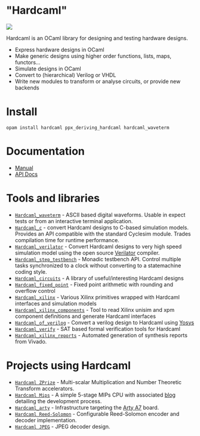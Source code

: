 "Hardcaml"
==========

![](docs/hardcaml.png)

Hardcaml is an OCaml library for designing and testing hardware designs.

* Express hardware designs in OCaml
* Make generic designs using higher order functions, lists, maps, functors...
* Simulate designs in OCaml
* Convert to (hierarchical) Verilog or VHDL
* Write new modules to transform or analyse circuits, or provide new backends

# Install

```
opam install hardcaml ppx_deriving_hardcaml hardcaml_waveterm 
```

# Documentation

* [Manual](https://github.com/janestreet/hardcaml/blob/master/docs/index.md)
* [API Docs](https://v3.ocaml.org/p/hardcaml/v0.15.0/doc/Hardcaml/index.html)

# Tools and libraries

* [`Hardcaml_waveterm`](https://github.com/janestreet/hardcaml_waveterm) -
  ASCII based digital waveforms. Usable in expect tests or from an
  interactive terminal application.
* [`Hardcaml_c`](https://github.com/janestreet/hardcaml_c) - convert
  Hardcaml designs to C-based simulation models. Provides an API
  compatible with the standard Cyclesim module. Trades compilation
  time for runtime performance.
* [`Hardcaml_verilator`](https://github.com/janestreet/hardcaml_verilator) -
  Convert Hardcaml designs to very high speed simulation model using
  the open source [Verilator](https://www.veripool.org/verilator/) compiler.
* [`Hardcaml_step_testbench`](https://github.com/janestreet/hardcaml_step_testbench) -
  Monadic testbench API. Control multiple tasks synchronized to a
  clock without converting to a statemachine coding style.
* [`Hardcaml_circuits`](https://github.com/janestreet/hardcaml_circuits) -
  A library of useful/interesting Hardcaml designs
* [`Hardcaml_fixed_point`](https://github.com/janestreet/hardcaml_fixed_point) -
  Fixed point arithmetic with rounding and overflow control
* [`Hardcaml_xilinx`](https://github.com/janestreet/hardcaml_xilinx) -
   Various Xilinx primitives wrapped with Hardcaml interfaces and
   simulation models
* [`Hardcaml_xilinx_components`](https://github.com/janestreet/hardcaml_xilinx_components) -
  Tool to read Xilinx unisim and xpm component definitions and
  generate Hardcaml interfaces
* [`Hardcaml_of_verilog`](https://github.com/janestreet/hardcaml_of_verilog) -
  Convert a verilog design to Hardcaml using [Yosys](https://yosyshq.net/yosys/)
* [`Hardcaml_verify`](https://github.com/janestreet/hardcaml_verify) -
  SAT based formal verification tools for Hardcaml
* [`Hardcaml_xilinx_reports`](https://github.com/janestreet/hardcaml_xilinx_reports) -
  Automated generation of synthesis reports from Vivado.

# Projects using Hardcaml

* [`Hardcaml ZPrize`](https://zprize.hardcaml.com) -
  Multi-scalar Multiplication and Number Theoretic Transform accelerators.
* [`Hardcaml Mips`](https://github.com/askvortsov1/hardcaml-mips) - A
  simple 5-stage MIPs CPU with associated
  [blog](https://ceramichacker.com/blog/1-1x-hardcaml-mips-intro-what-and-why)
  detailing the development process.
* [`Hardcaml_arty`](https://github.com/fyquah/hardcaml_arty) -
  Infrastructure targeting the [Arty
  A7](https://digilent.com/reference/programmable-logic/arty-a7/start)
  board.
* [`Hardcaml Reed-Solomon`](https://github.com/hardcamls/reedsolomon) -
  Configurable Reed-Solomon encoder and decoder implementation.
* [`Hardcaml JPEG`](https://github.com/hardcamls/video-coding/tree/main/jpeg) -
  JPEG decoder design.
